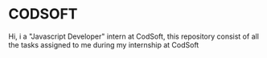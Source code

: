 # CODSOFT
Hi, i a "Javascript Developer" intern at CodSoft, this repository consist of all the tasks assigned to me during my internship at CodSoft
